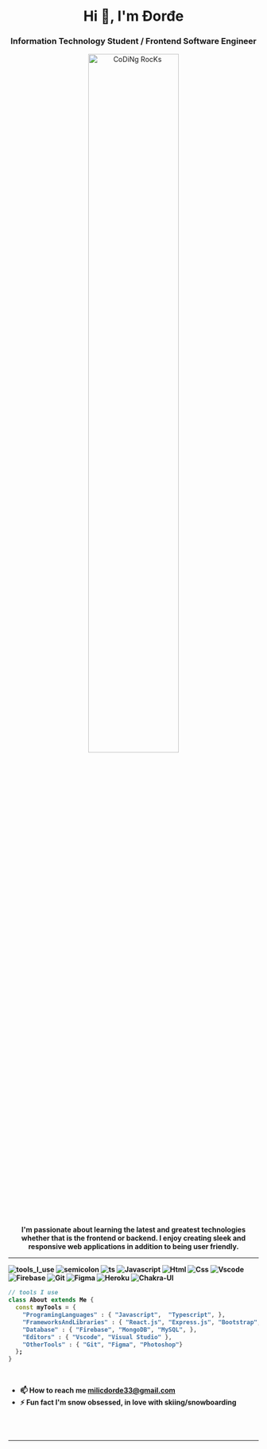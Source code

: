 <div align="center" width="50">
<h1 align="center">Hi 👋, I'm Đorđe</h1>
<h3 align="center">Information Technology Student / Frontend Software Engineer</h3>

<img src="https://github.com/SP-XD/SP-XD/blob/main/images/dev-working_rounded.gif?raw=true" href="https://github.com/sp-xd" alt="CoDiNg RocKs"  width="60%"/><br> 
  
<p><strong>I'm passionate about learning the latest and greatest technologies whether that is the frontend or backend. I enjoy creating sleek and responsive web applications in addition to being user friendly. 
<br>



</div>

<hr></hr>

![tools_I_use](https://img.shields.io/badge/-%F0%9F%9A%80%20Tools%20I%20use-orange)
![semicolon](https://img.shields.io/badge/-%3A-orange)
![ts](https://badgen.net/badge/-/TypeScript/blue?icon=typescript&label)
![Javascript](https://img.shields.io/badge/JavaScript-323330?style=flat&logo=javascript&logoColor=F7DF1E)
![Html](https://img.shields.io/badge/HTML5-E34F26?style=flat&logo=html5&logoColor=white)
![Css](https://img.shields.io/badge/CSS3-1572B6?style=flat&logo=css3&logoColor=white)
![Vscode](https://img.shields.io/badge/Visual_Studio_Code-0078D4?style=flat&logo=visual%20studio%20code&logoColor=white)
![Firebase](https://img.shields.io/badge/firebase-ffca28?style=flat&logo=firebase&logoColor=black)
![Git](https://img.shields.io/badge/GIT-E44C30?style=flat&logo=git&logoColor=white)
![Figma](https://img.shields.io/badge/Figma-F24E1E?style=flat&logo=figma&logoColor=white)
![Heroku](https://img.shields.io/badge/Heroku-430098?style=flat&logo=heroku&logoColor=white)
![Chakra-UI](https://img.shields.io/badge/Chakra--UI-319795?style=flat&logo=chakra-ui&logoColor=white)

```dart
// tools I use
class About extends Me { 
  const myTools = {  
    "ProgramingLanguages" : { "Javascript",  "Typescript", },
    "FrameworksAndLibraries" : { "React.js", "Express.js", "Bootstrap",  "Tailwind",  "SCSS/SASS", "Next.js", "Redux" },
    "Database" : { "Firebase", "MongoDB", "MySQL", },
    "Editors" : { "Vscode", "Visual Studio" },
    "OtherTools" : { "Git", "Figma", "Photoshop"}
  };
}
```
<br>
 
- 📫  How to reach me **milicdorde33@gmail.com** <br>
- ⚡  Fun fact **I'm snow obsessed, in love with skiing/snowboarding**


<br>
<br>

<hr></hr>




